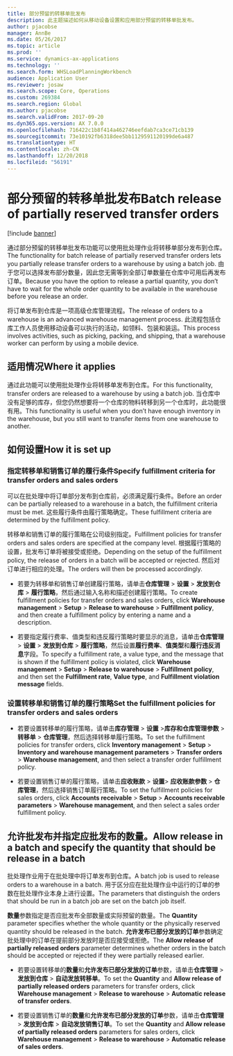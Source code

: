 ```yaml
---
title: 部分预留的转移单批发布
description: 此主题描述如何从移动设备设置和应用部分预留的转移单批发布。
author: pjacobse
manager: AnnBe
ms.date: 05/26/2017
ms.topic: article
ms.prod: ''
ms.service: dynamics-ax-applications
ms.technology: ''
ms.search.form: WHSLoadPlanningWorkbench
audience: Application User
ms.reviewer: josaw
ms.search.scope: Core, Operations
ms.custom: 269384
ms.search.region: Global
ms.author: pjacobse
ms.search.validFrom: 2017-09-20
ms.dyn365.ops.version: AX 7.0.0
ms.openlocfilehash: 716422c1b8f414a462746eefdab7ca3ce71cb139
ms.sourcegitcommit: 73e10192fb6318dee5bb1129591120199de6a487
ms.translationtype: HT
ms.contentlocale: zh-CN
ms.lasthandoff: 12/20/2018
ms.locfileid: "56191"
---
```

# <a name="batch-release-of-partially-reserved-transfer-orders"></a><span data-ttu-id="6dd69-103">部分预留的转移单批发布</span><span class="sxs-lookup"><span data-stu-id="6dd69-103">Batch release of partially reserved transfer orders</span></span>

[!include [banner](../includes/banner.md)]

<span data-ttu-id="6dd69-104">通过部分预留的转移单批发布功能可以使用批处理作业将转移单部分发布到仓库。</span><span class="sxs-lookup"><span data-stu-id="6dd69-104">The functionality for batch release of partially reserved transfer orders lets you partially release transfer orders to a warehouse by using a batch job.</span></span>
<span data-ttu-id="6dd69-105">由于您可以选择发布部分数量，因此您无需等到全部订单数量在仓库中可用后再发布订单。</span><span class="sxs-lookup"><span data-stu-id="6dd69-105">Because you have the option to release a partial quantity, you don’t have to wait for the whole order quantity to be available in the warehouse before you release an order.</span></span>

<span data-ttu-id="6dd69-106">将订单发布到仓库是一项高级仓库管理流程。</span><span class="sxs-lookup"><span data-stu-id="6dd69-106">The release of orders to a warehouse is an advanced warehouse management process.</span></span> <span data-ttu-id="6dd69-107">此流程包括仓库工作人员使用移动设备可以执行的活动，如领料、包装和装运。</span><span class="sxs-lookup"><span data-stu-id="6dd69-107">This process involves activities, such as picking, packing, and shipping, that a warehouse worker can perform by using a mobile device.</span></span>

## <a name="where-it-applies"></a><span data-ttu-id="6dd69-108">适用情况</span><span class="sxs-lookup"><span data-stu-id="6dd69-108">Where it applies</span></span>

<span data-ttu-id="6dd69-109">通过此功能可以使用批处理作业将转移单发布到仓库。</span><span class="sxs-lookup"><span data-stu-id="6dd69-109">For this functionality, transfer orders are released to a warehouse by using a batch job.</span></span> <span data-ttu-id="6dd69-110">当仓库中没有足够的库存，但您仍然想要将一个仓库的物料转移到另一个仓库时，此功能很有用。</span><span class="sxs-lookup"><span data-stu-id="6dd69-110">This functionality is useful when you don’t have enough inventory in the warehouse, but you still want to transfer items from one warehouse to another.</span></span>

## <a name="how-it-is-set-up"></a><span data-ttu-id="6dd69-111">如何设置</span><span class="sxs-lookup"><span data-stu-id="6dd69-111">How it is set up</span></span>

### <a name="specify-fulfillment-criteria-for-transfer-orders-and-sales-orders"></a><span data-ttu-id="6dd69-112">指定转移单和销售订单的履行条件</span><span class="sxs-lookup"><span data-stu-id="6dd69-112">Specify fulfillment criteria for transfer orders and sales orders</span></span>

<span data-ttu-id="6dd69-113">可以在批处理中将订单部分发布到仓库前，必须满足履行条件。</span><span class="sxs-lookup"><span data-stu-id="6dd69-113">Before an order can be partially released to a warehouse in a batch, the fulfillment criteria must be met.</span></span> <span data-ttu-id="6dd69-114">这些履行条件由履行策略确定。</span><span class="sxs-lookup"><span data-stu-id="6dd69-114">These fulfillment criteria are determined by the fulfillment policy.</span></span>

<span data-ttu-id="6dd69-115">转移单和销售订单的履行策略在公司级别指定。</span><span class="sxs-lookup"><span data-stu-id="6dd69-115">Fulfillment policies for transfer orders and sales orders are specified at the company level.</span></span> <span data-ttu-id="6dd69-116">根据履行策略的设置，批发布订单将被接受或拒绝。</span><span class="sxs-lookup"><span data-stu-id="6dd69-116">Depending on the setup of the fulfillment policy, the release of orders in a batch will be accepted or rejected.</span></span> <span data-ttu-id="6dd69-117">然后对订单进行相应的处理。</span><span class="sxs-lookup"><span data-stu-id="6dd69-117">The orders will then be processed accordingly.</span></span>

-   <span data-ttu-id="6dd69-118">若要为转移单和销售订单创建履行策略，请单击**仓库管理** \> **设置** \> **发放到仓库** \> **履行策略**，然后通过输入名称和描述创建履行策略。</span><span class="sxs-lookup"><span data-stu-id="6dd69-118">To create fulfillment policies for transfer orders and sales orders, click **Warehouse management** \> **Setup** \> **Release to warehouse** \> **Fulfillment policy**, and then create a fulfillment policy by entering a name and a description.</span></span>

-   <span data-ttu-id="6dd69-119">若要指定履行费率、值类型和违反履行策略时要显示的消息，请单击**仓库管理** \> **设置** \> **发放到仓库** \> **履行策略**，然后设置**履行费率**、**值类型**和**履行违反消息**字段。</span><span class="sxs-lookup"><span data-stu-id="6dd69-119">To specify a fulfillment rate, a value type, and the message that is shown if the fulfillment policy is violated, click **Warehouse management** \> **Setup** \> **Release to warehouse** \> **Fulfillment policy**, and then set the **Fulfillment rate**, **Value type**, and **Fulfillment violation message** fields.</span></span>

### <a name="set-the-fulfillment-policies-for-transfer-orders-and-sales-orders"></a><span data-ttu-id="6dd69-120">设置转移单和销售订单的履行策略</span><span class="sxs-lookup"><span data-stu-id="6dd69-120">Set the fulfillment policies for transfer orders and sales orders</span></span>

-   <span data-ttu-id="6dd69-121">若要设置转移单的履行策略，请单击**库存管理** \> **设置** \>**库存和仓库管理参数** \> **转移单** \> **仓库管理**，然后选择转移单履行策略。</span><span class="sxs-lookup"><span data-stu-id="6dd69-121">To set the fulfillment policies for transfer orders, click **Inventory management** \> **Setup** \> **Inventory and warehouse management parameters** \> **Transfer orders** \> **Warehouse management**, and then select a transfer order fulfillment policy.</span></span>

-   <span data-ttu-id="6dd69-122">若要设置销售订单的履行策略，请单击**应收账款** \> **设置**\> **应收账款参数** \> **仓库管理**，然后选择销售订单履行策略。</span><span class="sxs-lookup"><span data-stu-id="6dd69-122">To set the fulfillment policies for sales orders, click **Accounts receivable** \> **Setup** \> **Accounts receivable parameters** \> **Warehouse management**, and then select a sales order fulfillment policy.</span></span>

## <a name="allow-release-in-a-batch-and-specify-the-quantity-that-should-be-release-in-a-batch"></a><span data-ttu-id="6dd69-123">允许批发布并指定应批发布的数量。</span><span class="sxs-lookup"><span data-stu-id="6dd69-123">Allow release in a batch and specify the quantity that should be release in a batch</span></span>

<span data-ttu-id="6dd69-124">批处理作业用于在批处理中将订单发布到仓库。</span><span class="sxs-lookup"><span data-stu-id="6dd69-124">A batch job is used to release orders to a warehouse in a batch.</span></span> <span data-ttu-id="6dd69-125">用于区分应在批处理作业中运行的订单的参数在批处理作业本身上进行设置。</span><span class="sxs-lookup"><span data-stu-id="6dd69-125">The parameters that distinguish the orders that should be run in a batch job are set on the batch job itself.</span></span>

<span data-ttu-id="6dd69-126">**数量**参数指定是否应批发布全部数量或实际预留的数量。</span><span class="sxs-lookup"><span data-stu-id="6dd69-126">The **Quantity** parameter specifies whether the whole quantity or the physically reserved quantity should be released in the batch.</span></span> <span data-ttu-id="6dd69-127">**允许发布已部分发放的订单**参数确定批处理中的订单在提前部分发放时是否应接受或拒绝。</span><span class="sxs-lookup"><span data-stu-id="6dd69-127">The **Allow release of partially released orders** parameter determines whether orders in the batch should be accepted or rejected if they were partially released earlier.</span></span>

-   <span data-ttu-id="6dd69-128">若要设置转移单的**数量**和**允许发布已部分发放的订单**参数，请单击**仓库管理** \> **发放到仓库** \> **自动发放转移单**。</span><span class="sxs-lookup"><span data-stu-id="6dd69-128">To set the **Quantity** and **Allow release of partially released orders** parameters for transfer orders, click **Warehouse management** \> **Release to warehouse** \> **Automatic release of transfer orders**.</span></span>

-   <span data-ttu-id="6dd69-129">若要设置销售订单的**数量**和**允许发布已部分发放的订单**参数，请单击**仓库管理** \> **发放到仓库** \> **自动发放销售订单**。</span><span class="sxs-lookup"><span data-stu-id="6dd69-129">To set the **Quantity** and **Allow release of partially released orders** parameters for sales orders, click **Warehouse management** \> **Release to warehouse** \> **Automatic release of sales orders**.</span></span>
